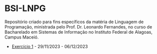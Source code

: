 # BSI-LNPG
Repositório criado para fins específicos da matéria de Linguagem de Programação, ministrada pelo Prof. Dr. Leonardo Fernandes, no curso de Bacharelado em Sistemas de Informação no Instituto Federal de Alagoas, Campus Maceió.

* [Exercício 1](https://github.com/eikefab/BSI-LNPG/tree/main/29-11-2023) - 29/11/2023 - 06/12/2023

